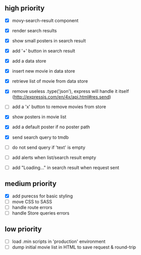 ## high priority

- [x] movy-search-result component
 - [x] render search results

- [x] show small posters in search result
- [x] add '+' button in search result

- [x] add a data store
- [x] insert new movie in data store
- [x] retrieve list of movie from data store

- [x] remove useless .type('json'), express will handle it itself (http://expressjs.com/en/4x/api.html#res.send)

- [ ] add a 'x' button to remove movies from store
- [x] show posters in movie list

- [x] add a default poster if no poster path

- [x] send search query to tmdb
- [ ] do not send query if 'text' is empty
- [ ] add alerts when list/search result empty
- [ ] add "Loading..." in search result when request sent

## medium priority

* [x] add purecss for basic styling
* [ ] move CSS to SASS
* [ ] handle route errors
* [ ] handle Store queries errors

## low priority

* [ ] load .min scripts in 'production' environment
* [ ] dump initial movie list in HTML to save request & round-trip
